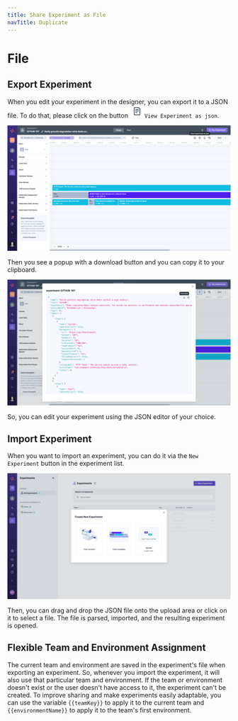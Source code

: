 ```yaml
---
title: Share Experiment as File
navTitle: Duplicate
---
```


# File

## Export Experiment

When you edit your experiment in the designer, you can export it to a JSON file. To do that, please click on the button ![Export Button](exportButton.png) `View Experiment as json`.

![Experiment Editor Export](editorExport.png)

Then you see a popup with a download button and you can copy it to your clipboard.

![Download json](editorJsonPopup.png)

So, you can edit your experiment using the JSON editor of your choice.

## Import Experiment

When you want to import an experiment, you can do it via the `New Experiment` button in the experiment list.

![New Experiment](newExperiment.png)

Then, you can drag and drop the JSON file onto the upload area or click on it to select a file. The file is parsed, imported, and the resulting experiment is opened.

## Flexible Team and Environment Assignment

The current team and environment are saved in the experiment's file when exporting an experiment. So, whenever you import the experiment, it will also use that particular team and environment. If the team or environment doesn't exist or the user doesn't have access to it, the experiment can't be created. To improve sharing and make experiments easily adaptable, you can use the variable `{{teamKey}}` to apply it to the current team and `{{environmentName}}` to apply it to the team's first environment.
